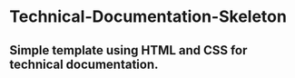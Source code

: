 # Technical-Documentation-Skeleton

## Simple template using HTML and CSS for technical documentation. 
